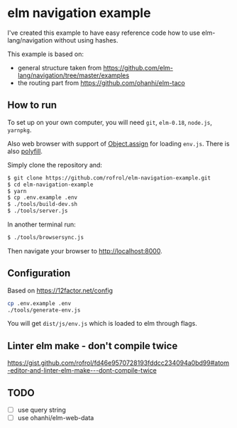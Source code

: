 # elm navigation example

I've created this example to have easy reference code how to use elm-lang/navigation without using hashes.

This example is based on:

- general structure taken from https://github.com/elm-lang/navigation/tree/master/examples
- the routing part from https://github.com/ohanhi/elm-taco

## How to run

To set up on your own computer, you will need `git`, `elm-0.18`, `node.js`, `yarnpkg`.

Also web browser with support of [Object.assign](https://developer.mozilla.org/en/docs/Web/JavaScript/Reference/Global_Objects/Object/assign) for loading `env.js`. There is also [polyfill](https://github.com/sindresorhus/object-assign).

Simply clone the repository and:


```bash
$ git clone https://github.com/rofrol/elm-navigation-example.git
$ cd elm-navigation-example
$ yarn
$ cp .env.example .env
$ ./tools/build-dev.sh
$ ./tools/server.js
```

In another terminal run:

```bash
$ ./tools/browsersync.js
```

Then navigate your browser to [http://localhost:8000](http://localhost:8000).

## Configuration

Based on https://12factor.net/config

```bash
cp .env.example .env
./tools/generate-env.js
```

You will get `dist/js/env.js` which is loaded to elm through flags.

## Linter elm make - don't compile twice

https://gist.github.com/rofrol/fd46e9570728193fddcc234094a0bd99#atom-editor-and-linter-elm-make---dont-compile-twice

## TODO

- [ ] use query string
- [ ] use ohanhi/elm-web-data
